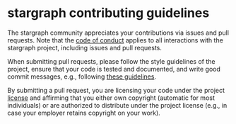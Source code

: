 # stargraph contributing guidelines

The stargraph community appreciates your contributions via issues and
pull requests. Note that the [code of conduct](CODE_OF_CONDUCT.md)
applies to all interactions with the stargraph project, including
issues and pull requests.

When submitting pull requests, please follow the style guidelines of
the project, ensure that your code is tested and documented, and write
good commit messages, e.g., following [these
guidelines](https://chris.beams.io/posts/git-commit/).

By submitting a pull request, you are licensing your code under the
project [license](LICENSE) and affirming that you either own copyright
(automatic for most individuals) or are authorized to distribute under
the project license (e.g., in case your employer retains copyright on
your work).
